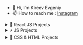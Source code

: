 - 👋 Hi, I’m Kireev Evgeniy
- 📫 How to reach me : [Instagram](https://instagram.com/ev_kireev?igshid=NmNmNjAwNzg=) 
	 
 <details><summary>🚀 React JS Projects</summary>
	
   1. [Pixema (React.js)](https://evgkireev.github.io/pixema/) in developing...
   2. [Pizza-shop React](https://evgkireev.github.io/React-pizza/).	
   3. [Blogofolio React](https://evgkireev.github.io/Blogofolio/) in developing...
   4. [Marcoo-Shop (Next.js)](https://shop-marcooo.vercel.app/) in developing...	
   5. [Start-Next (Next.js)](https://next-js-sable-six.vercel.app/).
   6. [Photo Gallery React](https://evgkireev.github.io/photos-gallery/).
   7. [To-do React](https://evgkireev.github.io/todo-react-2/).
   8. [To-do (Firebase Backend)](https://evgkireev.github.io/Todo-React-Firebase-Backend/).
   9. [Currency Converter React](https://evgkireev.github.io/Currency-converter/).
   10. [Gues List React](https://evgkireev.github.io/Guest-list/).
   11. [Quiz React](https://evgkireev.github.io/quiz/).
   12. [Counter React](https://evgkireev.github.io/Counter/).
   13. [Modal React](https://evgkireev.github.io/modal/).
   14. covid-19 in developing.
  
</details>
  <details><summary>⚡ JS Projects</summary>
  
   1. [Trello JS](https://evgkireev.github.io/trello/).
   2. [To-do JS](https://evgkireev.github.io/todo-app/).
  
</details>
  <details><summary>🌱 CSS & HTML Projects</summary>
    
   1. [E-Commerce](https://evgkireev.github.io/testPro/).	
   2. [Shop HIMO](https://evgkireev.github.io/HIMO).
   3. [PROTOTYPES AXIT](https://evgkireev.github.io/AXIT/).
   4. [PROTOTYPES ActiveBox](https://evgkireev.github.io/ActiveBox/).
   5. Online store MARCHO.
   6. Online store GLEE.
  
</details>


